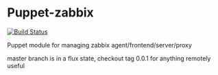 # Puppet-zabbix
[![Build Status](https://travis-ci.org/jlyheden/puppet-zabbix.png?branch=master)](https://travis-ci.org/jlyheden/puppet-zabbix)

Puppet module for managing zabbix agent/frontend/server/proxy

master branch is in a flux state, checkout tag 0.0.1 for anything remotely useful
